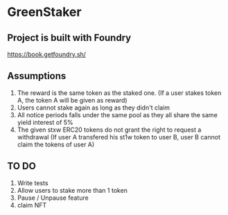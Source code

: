 # GreenStaker

## Project is built with Foundry

https://book.getfoundry.sh/

## Assumptions
1. The reward is the same token as the staked one. (If a user stakes token A, the token A will be given as reward)
2. Users cannot stake again as long as they didn't claim
3. All notice periods falls under the same pool as they all share the same yield interest of 5%
4. The given stxw ERC20 tokens do not grant the right to request a withdrawal (If user A transfered his st1w token to user B, user B cannot claim the tokens of user A)


## TO DO
1. Write tests
2. Allow users to stake more than 1 token
3. Pause / Unpause feature
4. claim NFT
